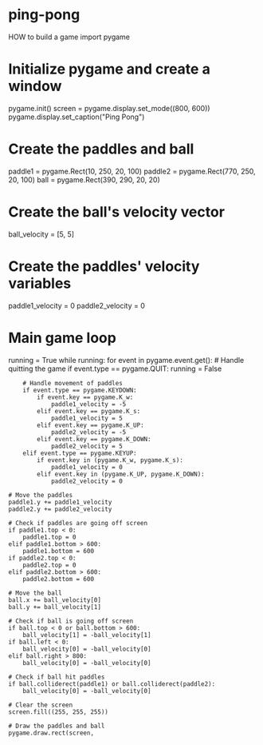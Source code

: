 # ping-pong
HOW to build a game
import pygame

# Initialize pygame and create a window
pygame.init()
screen = pygame.display.set_mode((800, 600))
pygame.display.set_caption("Ping Pong")

# Create the paddles and ball
paddle1 = pygame.Rect(10, 250, 20, 100)
paddle2 = pygame.Rect(770, 250, 20, 100)
ball = pygame.Rect(390, 290, 20, 20)

# Create the ball's velocity vector
ball_velocity = [5, 5]

# Create the paddles' velocity variables
paddle1_velocity = 0
paddle2_velocity = 0

# Main game loop
running = True
while running:
    for event in pygame.event.get():
        # Handle quitting the game
        if event.type == pygame.QUIT:
            running = False

        # Handle movement of paddles
        if event.type == pygame.KEYDOWN:
            if event.key == pygame.K_w:
                paddle1_velocity = -5
            elif event.key == pygame.K_s:
                paddle1_velocity = 5
            elif event.key == pygame.K_UP:
                paddle2_velocity = -5
            elif event.key == pygame.K_DOWN:
                paddle2_velocity = 5
        elif event.type == pygame.KEYUP:
            if event.key in (pygame.K_w, pygame.K_s):
                paddle1_velocity = 0
            elif event.key in (pygame.K_UP, pygame.K_DOWN):
                paddle2_velocity = 0

    # Move the paddles
    paddle1.y += paddle1_velocity
    paddle2.y += paddle2_velocity

    # Check if paddles are going off screen
    if paddle1.top < 0:
        paddle1.top = 0
    elif paddle1.bottom > 600:
        paddle1.bottom = 600
    if paddle2.top < 0:
        paddle2.top = 0
    elif paddle2.bottom > 600:
        paddle2.bottom = 600

    # Move the ball
    ball.x += ball_velocity[0]
    ball.y += ball_velocity[1]

    # Check if ball is going off screen
    if ball.top < 0 or ball.bottom > 600:
        ball_velocity[1] = -ball_velocity[1]
    if ball.left < 0:
        ball_velocity[0] = -ball_velocity[0]
    elif ball.right > 800:
        ball_velocity[0] = -ball_velocity[0]

    # Check if ball hit paddles
    if ball.colliderect(paddle1) or ball.colliderect(paddle2):
        ball_velocity[0] = -ball_velocity[0]

    # Clear the screen
    screen.fill((255, 255, 255))

    # Draw the paddles and ball
    pygame.draw.rect(screen,
